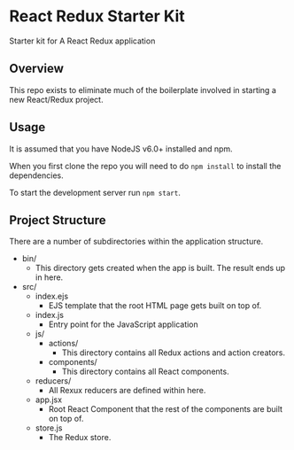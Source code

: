 React Redux Starter Kit
====
Starter kit for A React Redux application

Overview
----
This repo exists to eliminate much of the boilerplate involved in starting a new React/Redux project.

Usage
----
It is assumed that you have NodeJS v6.0+ installed and npm.

When you first clone the repo you will need to do `npm install` to install the dependencies.

To start the development server run `npm start`.

Project Structure
----
There are a number of subdirectories within the application structure.

- bin/
   - This directory gets created when the app is built. The result ends up in here.
- src/
	- index.ejs
		- EJS template that the root HTML page gets built on top of.
	- index.js
		- Entry point for the JavaScript application
	- js/
		- actions/
			- This directory contains all Redux actions and action creators.
		- components/
			- This directory contains all React components.
	- reducers/
		- All Rexux reducers are defined within here.
	- app.jsx
		- Root React Component that the rest of the components are built on top of.
	- store.js
		- The Redux store.
